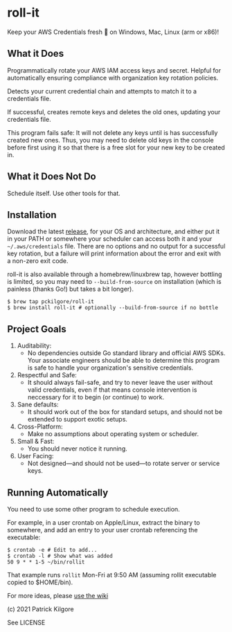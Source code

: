 # roll-it

Keep your AWS Credentials fresh 🍊 on Windows, Mac, Linux (arm or x86)!

## What it Does

Programmatically rotate your AWS IAM access keys and secret. Helpful for
automatically ensuring compliance with organization key rotation policies.

Detects your current credential chain and attempts to match it to a credentials
file.

If successful, creates remote keys and deletes the old ones, updating your
credentials file.

This program fails safe: It will not delete any keys until is has successfully
created new ones. Thus, you may need to delete old keys in the console before
first using it so that there is a free slot for your new key to be created in.

## What it Does Not Do

Schedule itself. Use other tools for that.

## Installation

Download the latest [release](https://github.com/pckilgore/roll-it/releases),
for your OS and architecture, and either put it in your PATH or somewhere your
scheduler can access both it and your `~/.aws/credentials` file. There are no
options and no output for a successful key rotation, but a failure will print
information about the error and exit with a non-zero exit code.

roll-it is also available through a homebrew/linuxbrew tap, however bottling
is limited, so you may need to `--build-from-source` on installation (which
is painless (thanks Go!) but takes a bit longer).

```console
$ brew tap pckilgore/roll-it
$ brew install roll-it # optionally --build-from-source if no bottle
```

## Project Goals

 1. Auditability:
    - No dependencies outside Go standard library and official AWS SDKs. Your
      associate engineers should be able to determine this program is safe to
      handle your organization's sensitive credentials.
 3. Respectful and Safe:
    - It should always fail-safe, and try to never leave the user without valid
      credentials, even if that means console intervention is neccessary for it
      to begin (or continue) to work.
 3. Sane defaults:
    - It should work out of the box for standard setups, and should not be
      extended to support exotic setups.
 4. Cross-Platform:
    - Make no assumptions about operating system or scheduler.
 5. Small & Fast:
    - You should never notice it running.
 6. User Facing:
    - Not designed—and should not be used—to rotate server or service keys.

## Running Automatically

You need to use some other program to schedule execution.

For example, in a user crontab on Apple/Linux, extract the binary to somewhere,
and add an entry to your user crontab referencing the executable:

```console
$ crontab -e # Edit to add...
$ crontab -l # Show what was added
50 9 * * 1-5 ~/bin/rollit
```
That example runs `rollit` Mon-Fri at 9:50 AM (assuming rollit executable copied
to $HOME/bin).

For more ideas, please [use the wiki](https://github.com/pckilgore/roll-it/wiki)

(c) 2021 Patrick Kilgore

See LICENSE

